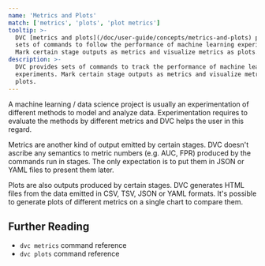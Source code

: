 ```yaml
---
name: 'Metrics and Plots'
match: ['metrics', 'plots', 'plot metrics']
tooltip: >-
  DVC [metrics and plots](/doc/user-guide/concepts/metrics-and-plots) provide
  sets of commands to follow the performance of machine learning experiments.
  Mark certain stage outputs as metrics and visualize metrics as plots.
description: >-
  DVC provides sets of commands to track the performance of machine learning
  experiments. Mark certain stage outputs as metrics and visualize metrics as
  plots.
---
```


<!-- keywords: machine learning metrics, compare data science experiments, machine learning experiment management, track experiment performance, visualize data science experiment diff, plot machine learning metrics, deep learning experiment tracking, track machine learning experiments -->

A machine learning / data science project is usually an experimentation of
different methods to model and analyze data. Experimentation requires to
evaluate the methods by different metrics and DVC helps the user in this regard.

Metrics are another kind of <abbr>output</abbr> emitted by certain
<abbr>stages</abbr>. DVC doesn't ascribe any semantics to metric numbers (e.g.
AUC, FPR) produced by the commands run in stages. The only expectation is to put
them in JSON or YAML files to present them later.

Plots are also outputs produced by certain stages. DVC generates HTML files from
the data emitted in CSV, TSV, JSON or YAML formats. It's possible to generate
plots of different metrics on a single chart to compare them.

## Further Reading

- `dvc metrics` command reference
- `dvc plots` command reference
